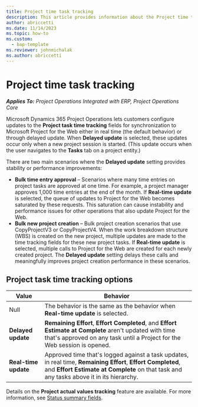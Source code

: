 ```yaml
---
title: Project time task tracking
description: This article provides information about the Project time task tracking setting.
author: abriccetti
ms.date: 11/14/2023
ms.topic: how-to
ms.custom: 
  - bap-template
ms.reviewer: johnmichalak
ms.author: abriccetti
---
```


# Project time task tracking

_**Applies To:** Project Operations Integrated with ERP, Project Operations Core_

Microsoft Dynamics 365 Project Operations lets customers configure updates to the **Project task time tracking** fields for synchronization to Microsoft Project for the Web either in real time (the default behavior) or through delayed update. When **Delayed update** is selected, these updates occur only when a new project session is started. (This update occurs when the user navigates to the **Tasks** tab on a project entity.)

There are two main scenarios where the **Delayed update** setting provides stability or performance improvements:

- **Bulk time entry approval** – Scenarios where many time entries on project tasks are approved at one time. For example, a project manager approves 1,000 time entries at the end of the month. If **Real-time update** is selected, the queue of updates to Project for the Web becomes saturated by these requests. This saturation can cause instability and performance issues for other operations that also update Project for the Web.
- **Bulk new project creation** – Bulk project creation scenarios that use CopyProjectV3 or CopyProjectV4. When the work breakdown structure (WBS) is created on the new project, multiple updates are made to the time tracking fields for these new project tasks. If **Real-time update** is selected, multiple calls to Project for the Web are created for each newly created project. The **Delayed update** setting delays these calls and meaningfully improves project creation performance in these scenarios.

## Project task time tracking options

| Value            | Behavior |
|------------------|----------|
| Null             | The behavior is the same as the behavior when **Real-time update** is selected. |
| **Delayed update**   | **Remaining Effort**, **Effort Completed**, and **Effort Estimate at Complete** aren't updated with time that's approved on any task until a Project for the Web session is opened. |
| **Real-time update** | Approved time that's logged against a task updates, in real time, **Remaining Effort**, **Effort Completed**, and **Effort Estimate at Complete** on that task and any tasks above it in its hierarchy. |

Details on the **Project actual values tracking** feature are available. For more information, see [Status summary fields](/dynamics365/project-operations/project-management/understand-project-status#status-summary-fields).
